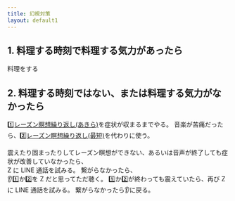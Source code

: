 ```yaml
---
title: 幻視対策
layout: default1
---
```

## 1. 料理する時刻で料理する気力があったら

料理をする

## 2. 料理する時刻ではない、または料理する気力がなかったら

[1️⃣レーズン瞑想繰り返し(あきら)](https://drive.google.com/file/d/1jkf0O5cDtmI8oqrsiaE-7ur0YKvS751l/view?usp=drive_link)を症状が収まるまでやる。
音楽が苦痛だったら、[2️⃣レーズン瞑想繰り返し(最短)](https://drive.google.com/file/d/1bKPh7qnYiiv241_UV17IZstEulzaqyhE/view?usp=sharing)を代わりに使う。

震えたり固まったりしてレーズン瞑想ができない、あるいは音声が終了しても症状が改善していなかったら、  
Z に LINE 通話を試みる。
繋がらなかったら、  
👂1️⃣か2️⃣を Z だと思ってただ聴く。
1️⃣か2️⃣が終わっても震えていたら、再び Z に LINE 通話を試みる。
繋がらなかったら👂に戻る。
